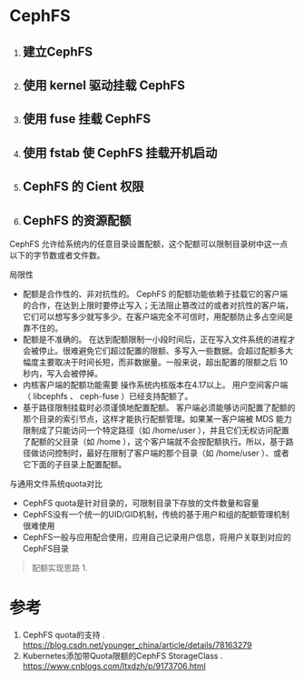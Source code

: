 # CephFS
1. ## 建立CephFS
1. ## 使用 kernel 驱动挂载 CephFS
1. ## 使用 fuse 挂载 CephFS
1. ## 使用 fstab 使 CephFS 挂载开机启动
1. ## CephFS 的 Cient 权限
1. ## CephFS 的资源配额
CephFS 允许给系统内的任意目录设置配额，这个配额可以限制目录树中这一点以下的字节数或者文件数。

局限性
 - 配额是合作性的、非对抗性的。 CephFS 的配额功能依赖于挂载它的客户端的合作，在达到上限时要停止写入；无法阻止篡改过的或者对抗性的客户端，它们可以想写多少就写多少。在客户端完全不可信时，用配额防止多占空间是靠不住的。
 - 配额是不准确的。 在达到配额限制一小段时间后，正在写入文件系统的进程才会被停止。很难避免它们超过配置的限额、多写入一些数据。会超过配额多大幅度主要取决于时间长短，而非数据量。一般来说，超出配置的限额之后 10 秒内，写入会被停掉。
 - 内核客户端的配额功能需要 操作系统内核版本在4.17以上。 用户空间客户端（ libcephfs 、 ceph-fuse ）已经支持配额了。
 - 基于路径限制挂载时必须谨慎地配置配额。 客户端必须能够访问配置了配额的那个目录的索引节点，这样才能执行配额管理。如果某一客户端被 MDS 能力限制成了只能访问一个特定路径（如 /home/user ），并且它们无权访问配置了配额的父目录（如 /home ），这个客户端就不会按配额执行。所以，基于路径做访问控制时，最好在限制了客户端的那个目录（如 /home/user ）、或者它下面的子目录上配置配额。

与通用文件系统quota对比
 - CephFS quota是针对目录的，可限制目录下存放的文件数量和容量
 - CephFS没有一个统一的UID/GID机制，传统的基于用户和组的配额管理机制很难使用
 - CephFS一般与应用配合使用，应用自己记录用户信息，将用户关联到对应的CephFS目录

> 配额实现思路
>  1. 
> 
# 参考
1. CephFS quota的支持 . https://blog.csdn.net/younger_china/article/details/78163279
2. Kubernetes添加带Quota限额的CephFS StorageClass . https://www.cnblogs.com/ltxdzh/p/9173706.html
